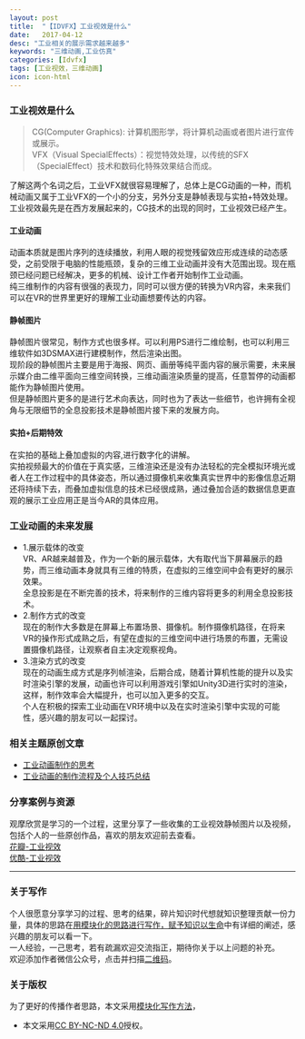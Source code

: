 ```yaml
---
layout: post
title:  "【IDVFX】工业视效是什么"
date:   2017-04-12
desc: "工业相关的展示需求越来越多"
keywords: "三维动画,工业仿真"
categories: [Idvfx]
tags: [工业视效，三维动画]
icon: icon-html
---
```

### 工业视效是什么    
>CG(Computer Graphics): 计算机图形学，将计算机动画或者图片进行宣传或展示。  
VFX（Visual SpecialEffects）：视觉特效处理，以传统的SFX（SpecialEffect）技术和数码化特殊效果结合而成。  

了解这两个名词之后，工业VFX就很容易理解了，总体上是CG动画的一种，而机械动画又属于工业VFX的一个小的分支，另外分支是静帧表现与实拍+特效处理。  
工业视效最先是在西方发展起来的，CG技术的出现的同时，工业视效已经产生。  
#### 工业动画  
动画本质就是图片序列的连续播放，利用人眼的视觉残留效应形成连续的动态感受，之前受限于电脑的性能瓶颈，复杂的三维工业动画并没有大范围出现。现在瓶颈已经问题已经解决，更多的机械、设计工作者开始制作工业动画。  
纯三维制作的内容有很强的表现力，同时可以很方便的转换为VR内容，未来我们可以在VR的世界里更好的理解工业动画想要传达的内容。
#### 静帧图片  
静帧图片很常见，制作方式也很多样。可以利用PS进行二维绘制，也可以利用三维软件如3DSMAX进行建模制作，然后渲染出图。  
现阶段的静帧图片主要是用于海报、网页、画册等纯平面内容的展示需要，未来展示媒介由二维平面向三维空间转换，三维动画渲染质量的提高，任意暂停的动画都能作为静帧图片使用。  
但是静帧图片更多的是进行艺术向表达，同时也为了表达一些细节，也许拥有全视角与无限细节的全息投影技术是静帧图片接下来的发展方向。

#### 实拍+后期特效  
在实拍的基础上叠加虚拟的内容,进行数字化的讲解。  
实拍视频最大的价值在于真实感，三维渲染还是没有办法轻松的完全模拟环境光或者人在工作过程中的具体姿态，所以通过摄像机来收集真实世界中的影像信息近期还将持续下去，而叠加虚拟信息的技术已经很成熟，通过叠加合适的数据信息更直观的展示工业应用正是当今AR的具体应用。
### 工业动画的未来发展  
- 1.展示载体的改变  
VR、AR越来越普及，作为一个新的展示载体，大有取代当下屏幕展示的趋势，而三维动画本身就具有三维的特质，在虚拟的三维空间中会有更好的展示效果。  
全息投影是在不断完善的技术，将来制作的三维内容将更多的利用全息投影技术。
- 2.制作方式的改变  
现在的制作大多数是在屏幕上布置场景、摄像机。制作摄像机路径，在将来VR的操作形式成熟之后，有望在虚拟的三维空间中进行场景的布置，无需设置摄像机路径，让观察者自主决定观察视角。
- 3.渲染方式的改变  
现在的动画生成方式是序列帧渲染，后期合成，随着计算机性能的提升以及实时渲染引擎的发展，动画也许可以利用游戏引擎如Unity3D进行实时的渲染，这样，制作效率会大幅提升，也可以加入更多的交互。  
个人在积极的探索工业动画在VR环境中以及在实时渲染引擎中实现的可能性，感兴趣的朋友可以一起探讨。  

### 相关主题原创文章  
- [工业动画制作的思考]()
- [工业动画的制作流程及个人技巧总结]()  

### 分享案例与资源  
观摩欣赏是学习的一个过程，这里分享了一些收集的工业视效静帧图片以及视频，包括个人的一些原创作品，喜欢的朋友欢迎前去查看。  
[花瓣-工业视效](http://huaban.com/boards/35471198/)  
[优酷-工业视效](http://i.youku.com/i/UNTg2MzQ5Mzg4/playlists?spm=a2hzp.8244740.0.0)   

***
### 关于写作
个人很愿意分享学习的过程、思考的结果，碎片知识时代想就知识整理贡献一份力量，具体的思路在[用模块化的思路进行写作，赋予知识以生命]()中有详细的阐述，感兴趣的朋友可以看一下。  
一人经验，一己思考，若有疏漏欢迎交流指正，期待你关于以上问题的补充。  
欢迎添加作者微信公众号，点击并扫描[二维码](http://upload-images.jianshu.io/upload_images/1853536-6216bde114999da9.jpg?imageMogr2/auto-orient/strip%7CimageView2/2/w/1240)。
### 关于版权
为了更好的传播作者思路，本文采用[模块化写作方法]()，
- 本文采用[CC BY-NC-ND 4.0](https://creativecommons.org/licenses/by-nc-nd/4.0/deed.zh)授权。
